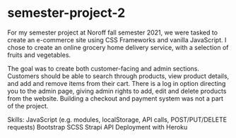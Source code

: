 # semester-project-2

For my semester project at Noroff fall semester 2021, we were tasked to create an e-commerce site using CSS Frameworks and vanilla JavaScript. I chose to create an online grocery home delivery service, with a selection of fruits and vegetables.

The goal was to create both customer-facing and admin sections. Customers should be able to search through products, view product details, and add and remove items from their cart. There is a log in option directing you to the admin page, giving admin rights to add, edit and delete products from the website. Building a checkout and payment system was not a part of the project.

Skills:
JavaScript (e.g. modules, localStorage, API calls, POST/PUT/DELETE requests)
Bootstrap
SCSS
Strapi API
Deployment with Heroku
